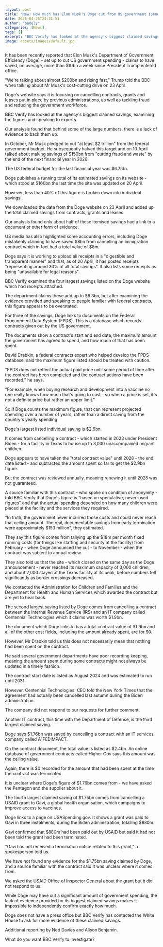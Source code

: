 ```yaml
---
layout: post
title: "New: How much has Elon Musk's Doge cut from US government spending?"
date: 2025-04-25T23:31:51
author: "badely"
categories: [News]
tags: []
excerpt: "BBC Verify has looked at the agency's biggest claimed savings, examining the figures and speaking to experts."
image: assets/images/default.jpg
---
```


It has been recently reported that Elon Musk's Department of Government Efficiency (Doge) - set up to cut US government spending - claims to have saved, on average, more than $10bn a week since President Trump entered office.

"We're talking about almost $200bn and rising fast," Trump told the BBC when talking about Mr Musk's cost-cutting drive on 23 April.

Doge's website says it is focusing on cancelling contracts, grants and leases put in place by previous administrations, as well as tackling fraud and reducing the government workforce.

BBC Verify has looked at the agency's biggest claimed savings, examining the figures and speaking to experts.

Our analysis found that behind some of the large numbers, there is a lack of evidence to back them up.

In October, Mr Musk pledged to cut "at least $2 trillion" from the federal government budget. He subsequently halved this target and on 10 April talked about making savings of $150bn from "cutting fraud and waste" by the end of the next financial year in 2026. 

The US federal budget for the last financial year was $6.75tn.

Doge publishes a running total of its estimated savings on its website - which stood at $160bn the last time the site was updated on 20 April.

However, less than 40% of this figure is broken down into individual savings.

We downloaded the data from the Doge website on 23 April and added up the total claimed savings from contracts, grants and leases. 

Our analysis found only about half of these itemised savings had a link to a document or other form of evidence. 

US media has also highlighted some accounting errors, including Doge mistakenly claiming to have saved $8bn from cancelling an immigration contract which in fact had a total value of $8m.

Doge says it is working to upload all receipts in a "digestible and transparent manner" and that, as of 20 April, it has posted receipts "representing around 30% of all total savings". It also lists some receipts as being "unavailable for legal reasons".

BBC Verify examined the four largest savings listed on the Doge website which had receipts attached.

The department claims these add up to $8.3bn, but after examining the evidence provided and speaking to people familiar with federal contracts, this figure appears to be overstated.

For three of the savings, Doge links to documents on the Federal Procurement Data System (FPDS). This is a database which records contracts given out by the US government.

The documents show a contract's start and end date, the maximum amount the government has agreed to spend, and how much of that has been spent.

David Drabkin, a federal contracts expert who helped develop the FPDS database, said the maximum figure listed should be treated with caution. 

"FPDS does not reflect the actual paid price until some period of time after the contract has been completed and the contract actions have been recorded," he says.

"For example, when buying research and development into a vaccine no one really knows how much that's going to cost - so when a price is set, it's not a definite price but rather an upper limit."

So if Doge counts the maximum figure, that can represent projected spending over a number of years, rather than a direct saving from the country's yearly spending.

Doge's largest listed individual saving is $2.9bn. 

It comes from cancelling a contract - which started in 2023 under President Biden - for a facility in Texas to house up to 3,000 unaccompanied migrant children.

Doge appears to have taken the "total contract value" until 2028 - the end date listed - and subtracted the amount spent so far to get the $2.9bn figure. 

But the contract was reviewed annually, meaning renewing it until 2028 was not guaranteed.

A source familiar with this contract - who spoke on condition of anonymity - told BBC Verify that Doge's figure is "based on speculative, never-used figures" and that the actual spending depended on how many children were placed at the facility and the services they required.

"In truth, the government never incurred those costs and could never reach that ceiling amount. The real, documentable savings from early termination were approximately $153 million", they estimated.

They say this figure comes from tallying up the $18m per month fixed running costs (for things like staffing and security at the facility) from February - when Doge announced the cut - to November - when the contract was subject to annual review.

They also told us that the site - which closed on the same day as the Doge announcement  - never reached its maximum capacity of 3,000 children, and about 2,000 stayed at the Texas facility at its peak, before numbers fell significantly as border crossings decreased.

We contacted the Administration for Children and Families and the Department for Health and Human Services which awarded the contract but are yet to hear back.

The second largest saving listed by Doge comes from cancelling a contract between the Internal Revenue Service (IRS) and an IT company called Centennial Technologies which it claims was worth $1.9bn.

The document which Doge links to has a total contract value of $1.9bn and all of the other cost fields, including the amount already spent, are for $0.

However, Mr Drabkin told us this does not necessarily mean that nothing had been spent on the contract.

He said several government departments have poor recording keeping, meaning the amount spent during some contracts might not always be updated in a timely fashion.

The contract start date is listed as August 2024 and was estimated to run until 2031.

However, Centennial Technologies' CEO told the New York Times that the agreement had actually been cancelled last autumn during the Biden administration. 

The company did not respond to our requests for further comment.

Another IT contract, this time with the Department of Defense, is the third largest claimed saving.

Doge says $1.76bn was saved by cancelling a contract with an IT services company called A1FEDIMPACT. 

On the contract document, the total value is listed as $2.4bn. An online database of government contracts called Higher Gov says this amount was the ceiling value.

Again, there is $0 recorded for the amount that had been spent at the time the contract was terminated.

It is unclear where Doge's figure of $1.76bn comes from - we have asked the Pentagon and the supplier about it.

The fourth largest claimed saving of $1.75bn comes from cancelling a USAID grant to Gavi, a global health organisation, which campaigns to improve access to vaccines.

Doge links to a page on USASpending.gov. It shows a grant was paid to Gavi in three instalments, during the Biden administration, totalling $880m.

Gavi confirmed that $880m had been paid out by USAID but said it had not been told the grant had been terminated.

"Gavi has not received a termination notice related to this grant," a spokesperson told us.

We have not found any evidence for the $1.75bn saving claimed by Doge, and a source familiar with the contract said it was unclear where it comes from.

We asked the USAID Office of Inspector General about the grant but it did not respond to us.

While Doge may have cut a significant amount of government spending, the lack of evidence provided for its biggest claimed savings makes it impossible to independently confirm exactly how much.

Doge does not have a press office but BBC Verify has contacted the White House to ask for more evidence of these claimed savings. 

Additional reporting by Ned Davies and Alison Benjamin.

What do you want BBC Verify to investigate?

